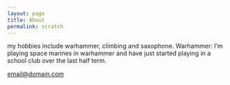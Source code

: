 ```yaml
---
layout: page
title: About
permalink: scratch
---
```


my hobbies include warhammer, climbing and saxophone.
Warhammer: I'm playing space marines in warhammer and have just started playing in a school club over the last half term.

[email@domain.com](mailto:email@domain.com)
